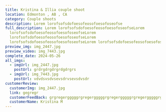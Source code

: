 ```yaml
---
title: Kristina & Illia couple shoot
location: Edmonton , AB , CA
category: Couple shoots
description: Lorem lorofsofsdofoesofeosofoesofoseofse
full_description: Lorem lorofsofsdofoesofeosofoesofoseofseLorem
  lorofsofsdofoesofeosofoesofoseofseLorem
  lorofsofsdofoesofeosofoesofoseofseLorem
  lorofsofsdofoesofeosofoesofoseofseLorem lorofsofsdofoesofeosofoesofoseofse
preview_img: img_2447.jpg
preview_video: img_7443.jpg
complete_date: 2024-05-26
all_imgs:
  - imgUrl: img_2447.jpg
    postUrl: grdrgdrgdrgrdgdrgrs
  - imgUrl: img_7443.jpg
    postUrl: vdvdsvsdvsevsdrvsevsdvsdr
customerReview:
  customerImg: img_2447.jpg
  link: gegregr
  customerFeedBack: grgregergggggrgregergggggrgregergggggrgregergggggrgregergggggrgregergggg
  customerName: Kristina M
---
```

